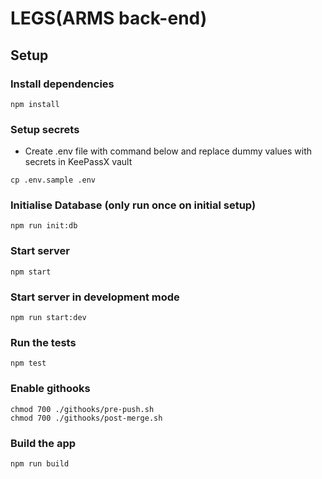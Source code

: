 # LEGS(ARMS back-end)

## Setup

### Install dependencies
```
npm install
```

### Setup secrets
- Create .env file with command below and replace dummy values with secrets in KeePassX vault
```
cp .env.sample .env
```

### Initialise Database (only run once on initial setup)
```
npm run init:db
```

### Start server
```
npm start
```

### Start server in development mode
```
npm run start:dev
```

### Run the tests

```
npm test
```

### Enable githooks
```
chmod 700 ./githooks/pre-push.sh
chmod 700 ./githooks/post-merge.sh
```

### Build the app

```
npm run build
```
